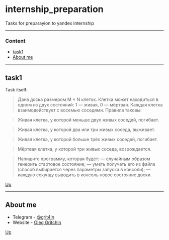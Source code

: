 # internship_preparation
Tasks for preparayion to yandex internship

---
### Content

- [task1](#task1)
- [About me](#about-me)

---

## task1

Task itself:

>Дана доска размером M × N клеток. Клетка может находиться в одном из двух состояний: 1 — живая, 0 — мёртвая. Каждая клетка 
>взаимодействует с восемью соседями. Правила таковы:

>Живая клетка, у которой меньше двух живых соседей, погибает.

>Живая клетка, у которой два или три живых соседа, выживает.

>Живая клетка, у которой больше трёх живых соседей, погибает.

>Мёртвая клетка, у которой три живых соседа, возрождается.

>Напишите программу, которая будет:
>— случайным образом генерить стартовое состояние;
>— уметь получать его из файла (способ выбирается через параметры запуска в консоли);
>— каждую секунду выводить в консоль новое состояние доски.


[Up](#internship_preparation)

---

## About me

- Telegram - [@grit4in](https://t.me/grit4in)
- Website - [Oleg Gritchin](https://oleg.gritchin.ru)

[Up](#Client-Server-Chat)